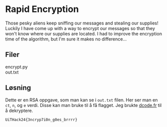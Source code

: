 # Rapid Encryption
Those pesky aliens keep sniffing our messages and stealing our supplies! Luckily I have come up with a way to encrypt our messages so that they won't know where our supplies are located. I had to improve the encryption time of the algorithm, but I'm sure it makes no difference...

## Filer
encrypt.py \
out.txt

## Løsning
Dette er en RSA oppgave, som man kan se i `out.txt` filen. Her ser man en `ct`, `n`, og `e` verdi. Disse kan man bruke til å få flagget. Jeg brukte [dcode.fr](https://www.dcode.fr/rsa-cipher) til å dekryptere.

`UiTHack24{3ncryp7i0n_g0es_brrrr}`